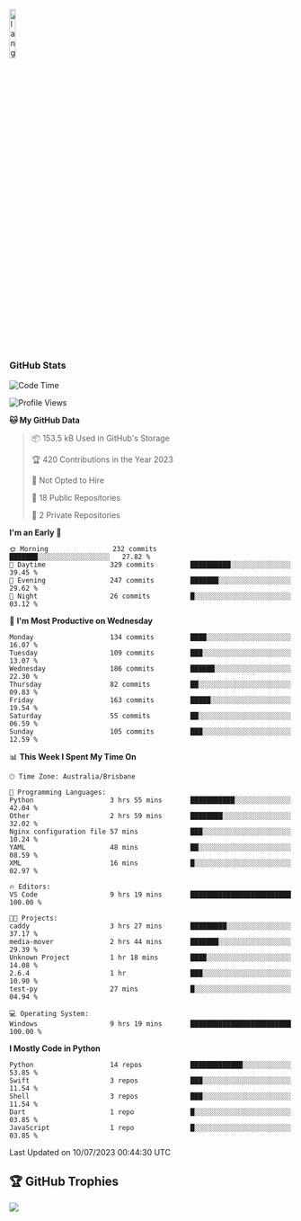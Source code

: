<p align="left"><img width=15%" src="https://github.com/alansmathew/alansmathew/raw/master/lang.gif" alt="lang image here" /></p>

# <h3 align="left">GitHub Stats</h3>

<!--START_SECTION:waka-->
![Code Time](http://img.shields.io/badge/Code%20Time-286%20hrs-blue)

![Profile Views](http://img.shields.io/badge/Profile%20Views-0-blue)

**🐱 My GitHub Data** 

> 📦 153.5 kB Used in GitHub's Storage 
 > 
> 🏆 420 Contributions in the Year 2023
 > 
> 🚫 Not Opted to Hire
 > 
> 📜 18 Public Repositories 
 > 
> 🔑 2 Private Repositories 
 > 
**I'm an Early 🐤** 

```text
🌞 Morning                232 commits         ███████░░░░░░░░░░░░░░░░░░   27.82 % 
🌆 Daytime                329 commits         ██████████░░░░░░░░░░░░░░░   39.45 % 
🌃 Evening                247 commits         ███████░░░░░░░░░░░░░░░░░░   29.62 % 
🌙 Night                  26 commits          █░░░░░░░░░░░░░░░░░░░░░░░░   03.12 % 
```
📅 **I'm Most Productive on Wednesday** 

```text
Monday                   134 commits         ████░░░░░░░░░░░░░░░░░░░░░   16.07 % 
Tuesday                  109 commits         ███░░░░░░░░░░░░░░░░░░░░░░   13.07 % 
Wednesday                186 commits         ██████░░░░░░░░░░░░░░░░░░░   22.30 % 
Thursday                 82 commits          ██░░░░░░░░░░░░░░░░░░░░░░░   09.83 % 
Friday                   163 commits         █████░░░░░░░░░░░░░░░░░░░░   19.54 % 
Saturday                 55 commits          ██░░░░░░░░░░░░░░░░░░░░░░░   06.59 % 
Sunday                   105 commits         ███░░░░░░░░░░░░░░░░░░░░░░   12.59 % 
```


📊 **This Week I Spent My Time On** 

```text
🕑︎ Time Zone: Australia/Brisbane

💬 Programming Languages: 
Python                   3 hrs 55 mins       ███████████░░░░░░░░░░░░░░   42.04 % 
Other                    2 hrs 59 mins       ████████░░░░░░░░░░░░░░░░░   32.02 % 
Nginx configuration file 57 mins             ███░░░░░░░░░░░░░░░░░░░░░░   10.24 % 
YAML                     48 mins             ██░░░░░░░░░░░░░░░░░░░░░░░   08.59 % 
XML                      16 mins             █░░░░░░░░░░░░░░░░░░░░░░░░   02.97 % 

🔥 Editors: 
VS Code                  9 hrs 19 mins       █████████████████████████   100.00 % 

🐱‍💻 Projects: 
caddy                    3 hrs 27 mins       █████████░░░░░░░░░░░░░░░░   37.17 % 
media-mover              2 hrs 44 mins       ███████░░░░░░░░░░░░░░░░░░   29.39 % 
Unknown Project          1 hr 18 mins        ████░░░░░░░░░░░░░░░░░░░░░   14.08 % 
2.6.4                    1 hr                ███░░░░░░░░░░░░░░░░░░░░░░   10.90 % 
test-py                  27 mins             █░░░░░░░░░░░░░░░░░░░░░░░░   04.94 % 

💻 Operating System: 
Windows                  9 hrs 19 mins       █████████████████████████   100.00 % 
```

**I Mostly Code in Python** 

```text
Python                   14 repos            █████████████░░░░░░░░░░░░   53.85 % 
Swift                    3 repos             ███░░░░░░░░░░░░░░░░░░░░░░   11.54 % 
Shell                    3 repos             ███░░░░░░░░░░░░░░░░░░░░░░   11.54 % 
Dart                     1 repo              █░░░░░░░░░░░░░░░░░░░░░░░░   03.85 % 
JavaScript               1 repo              █░░░░░░░░░░░░░░░░░░░░░░░░   03.85 % 
```




 Last Updated on 10/07/2023 00:44:30 UTC
<!--END_SECTION:waka-->

## 🏆 GitHub Trophies

![](https://github-profile-trophy.vercel.app/?username=samh06&theme=discord&no-frame=true&no-bg=false&margin-w=4)
